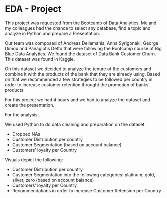 # EDA - Project

This project was requested from the Bootcamp of Data Analytics. Me and my colleagues had the chance to select any database, find a topic and analyze in Python and prepare a Presentation.

Our team was composed of Andreas Dellamanis, Anna Syrigonaki, George Dimou and Panagiotis Defto that were following the Bootcamp course of Big Blue Data Analytics. We found the dataset of Data Bank Customer Churn. This dataset was found in Kaggle. 

On this dataset we decided to analyze the tenure of the customers and combine it with the products of the bank that they are already using. Based on that we recommended a few strategies to be followed per country in order to increase customer retention throught the promotion of banks’ products. 

For this project we had 4 hours and we had to analyze the dataset and create the presentation. 

For the analysis: 

We used Python to do data cleaning and preparation on the dataset:  

- Dropped NAs  
- Customer Distribution per country  
- Customer Segmentation (based on account balance)  
- Customers’ loyalty per Country

Visuals depict the following:
- Customer Distribution per country 
- Customer Segmentation into the following categories: platinum, gold, silver, zero (based on account balance)
- Customers’ loyalty per Country
- Recommendations in order to increase Customer Retension per Country
